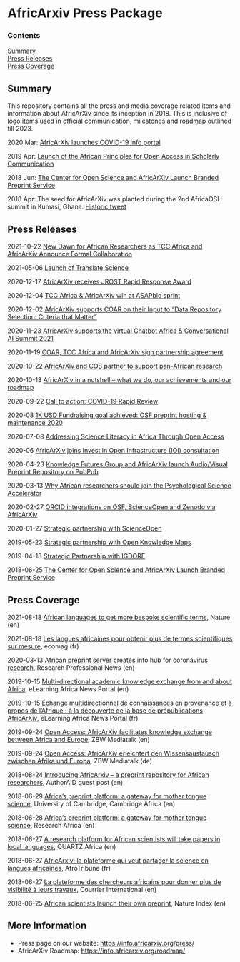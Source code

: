 # AfricArxiv Press Package
### Contents  
[Summary](#summary)  
[Press Releases](#press-releases)  
[Press Coverage](#press-coverage)


## Summary
This repository contains all the press and media coverage related items and information about AfricArXiv since its inception in 2018. This is inclusive of logo items used in official communication, milestones and roadmap outlined till 2023.



2020 Mar: [AfricArXiv launches COVID-19 info portal](https://info.africarxiv.org/covid-19/)

2019 Apr: [Launch of the African Principles for Open Access in Scholarly Communication ](https://info.africarxiv.org/african-oa-principles/)

2018 Jun: [The Center for Open Science and AfricArXiv Launch Branded Preprint Service](https://info.africarxiv.org/the-center-for-open-science-and-africarxiv-launch-branded-preprint-service/)

2018 Apr: The seed for AfricArXiv was planted during the 2nd AfricaOSH summit in Kumasi, Ghana. [Historic tweet](https://twitter.com/JooGraced/status/985171790438813697 )

## Press Releases
2021-10-22 [New Dawn for African Researchers as TCC Africa and AfricArXiv Announce Formal Collaboration](https://info.africarxiv.org/new-dawn-for-african-researchers-as-tcc-africa-and-africarxiv-announce-formal-collaboration/)

2021-05-06 [Launch of Translate Science](https://info.africarxiv.org/launch-of-translate-science/)

2020-12-17 [AfricArXiv receives JROST Rapid Response Award](https://info.africarxiv.org/africarxiv-receives-jrost-rapid-response-award/)

2020-12-04 [TCC Africa & AfricArXiv win at ASAPbio sprint](https://info.africarxiv.org/tcc-africa-africarxiv-win-at-asapbio-sprint/)

2020-12-02 [AfricArXiv supports COAR on their Input to “Data Repository Selection: Criteria that Matter”](https://info.africarxiv.org/africarxiv-supports-coar-on-their-input-to-data-repository-selection-criteria-that-matter/)

2020-11-23 [AfricArXiv supports the virtual Chatbot Africa & Conversational AI Summit 2021](https://info.africarxiv.org/africarxiv-supports-the-virtual-chatbot-africa-conversational-ai-summit-2021/)

2020-11-19 [COAR, TCC Africa and AfricArXiv sign partnership agreement](https://info.africarxiv.org/coar-tcc-africa-and-africarxiv-sign-partnership-agreement/)


2020-10-22 [AfricArXiv and COS partner to support pan-African research](https://info.africarxiv.org/africarxiv-and-cos-partner-to-support-pan-african-research/)

2020-10-13 [AfricArXiv in a nutshell – what we do, our achievements and our roadmap](https://info.africarxiv.org/in-a-nutshell/)

2020-09-22 [Call to action: COVID-19 Rapid Review](https://info.africarxiv.org/call-to-action-covid-19-rapid-review/)

2020-08 [1K USD Fundraising goal achieved: OSF preprint hosting & maintenance 2020](https://info.africarxiv.org/goal-achieved-osf-preprint-hosting-maintenance-2020/)

2020-07-08 [Addressing Science Literacy in Africa Through Open Access](https://info.africarxiv.org/addressing-science-literacy-in-africa-through-open-access/)

2020-06 [AfricArXiv joins Invest in Open Infrastructure (IOI) consultation ](http://investinopen.org/)

2020-04-23 [Knowledge Futures Group and AfricArXiv launch Audio/Visual Preprint Repository on PubPub](https://info.africarxiv.org/knowledge-futures-group-and-africarxiv-launch-audio-visual-preprint-repository-on-pubpub/)

2020-03-13 [Why African researchers should join the Psychological Science Accelerator](https://info.africarxiv.org/join-the-psychological-science-accelerator/)

2020-02-27 [ORCID integrations on OSF, ScienceOpen and Zenodo via AfricArXiv](https://info.africarxiv.org/orcid-integrations-on-osf-scienceopen-and-zenodo-via-africarxiv/)

2020-01-27 [Strategic partnership with ScienceOpen](https://info.africarxiv.org/scienceopen-partnership/)

2019-05-23 [Strategic partnership with Open Knowledge Maps](https://info.africarxiv.org/strategic-partnership-with-open-knowledge-maps/)

2019-04-18 [Strategic Partnership with IGDORE](https://info.africarxiv.org/strategic-partnership-with-igdore/)

2018-06-25 [The Center for Open Science and AfricArXiv Launch Branded Preprint Service](https://cos.io/about/news/center-open-science-and-africarxiv-launch-branded-preprint-service/)

## Press Coverage
2021-08-18 [African languages to get more bespoke scientific terms](https://doi.org/10.1038/d41586-021-02218-x), Nature (en)

2021-08-18 [Les langues africaines pour obtenir plus de termes scientifiques sur mesure](http://www.ecomag.fr/les-langues-africaines-pour-obtenir-plus-de-termes-scientifiques-sur-mesure-ecologie-science/), ecomag (fr)

2020-03-13 [African preprint server creates info hub for coronavirus research](https://info.africarxiv.org/african-preprint-server-creates-info-hub-for-coronavirus-research/), Research Professional News (en)

2019-10-15 [Multi-directional academic knowledge exchange from and about Africa](https://info.africarxiv.org/multi-directional-academic-knowledge-exchange-from-and-about-africa/), eLearning Africa News Portal (en)

2019-10-15 [Échange multidirectionnel de connaissances en provenance et à propos de l’Afrique : à la découverte de la base de prépublications AfricArXiv](https://info.africarxiv.org/multi-directional-academic-knowledge-exchange-from-and-about-africa/), eLearning Africa News Portal (fr)

2019-09-24 [Open Access: AfricArXiv facilitates knowledge exchange between Africa and Europe](https://www.zbw-mediatalk.eu/2019/09/open-access-africarxiv-facilitates-knowledge-exchange-between-africa-and-europe/), ZBW Mediatalk (en)

2019-09-24 [Open Access: AfricArXiv erleichtert den Wissensaustausch zwischen Afrika und Europa](https://www.zbw-mediatalk.eu/de/2019/09/open-access-africarxiv-erleichtert-den-wissensaustausch-zwischen-afrika-und-europa/), ZBW Mediatalk (de)

2018-08-24 [Introducing AfricArxiv – a preprint repository for African researchers](https://www.authoraid.info/en/news/details/1318/), AuthorAID guest post (en)

2018-06-29 [Africa’s preprint platform: a gateway for mother tongue science](https://www.cambridge-africa.cam.ac.uk/news/the-center-for-open-science-and-africarxiv-launch-branded-preprint-service/), University of Cambridge, Cambridge Africa (en)

2018-06-28 [Africa’s preprint platform: a gateway for mother tongue science](https://www.researchresearch.com/news/article/?articleId=1375935), Research Africa (en)

2018-06-27 [A research platform for African scientists will take papers in local languages](https://qz.com/1314682/african-scientists-can-submit-research-in-local-african-languages/), QUARTZ Africa (en)

2018-06-27 [AfricArxiv: la plateforme qui veut partager la science en langues africaines](https://afrotribune.com/africarxiv-la-plateforme-qui-veut-partager-la-science-en-langues-africaines/), AfroTribune (fr)

2018-06-27 [La plateforme des chercheurs africains pour donner plus de visibilité à leurs travaux](https://www.courrierinternational.com/article/la-plateforme-des-chercheurs-africains-pour-donner-plus-de-visibilite-leurs-travaux), Courrier International (en)

2018-06-25 [African scientists launch their own preprint](https://www.natureindex.com/news-blog/african-scientists-launch-their-own-preprint), Nature Index (en)


## More Information
- Press page on our website: https://info.africarxiv.org/press/ 
- AfricArXiv Roadmap: https://info.africarxiv.org/roadmap/
